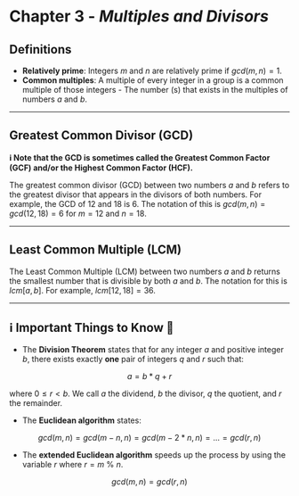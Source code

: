 # Chapter 3 - _Multiples and Divisors_

## Definitions

- **Relatively prime**: Integers $m$ and $n$ are relatively prime if $gcd(m, n) = 1$.
- **Common multiples**: A multiple of every integer in a group is a common multiple of those integers - The number (s) that exists in the multiples of numbers $a$ and $b$.

---

## Greatest Common Divisor (GCD)

**ℹ️ Note that the GCD is sometimes called the Greatest Common Factor (GCF) and/or the Highest Common Factor (HCF).**

The greatest common divisor (GCD) between two numbers $a$ and $b$ refers to the greatest divisor that appears in the divisors of both numbers. For example, the GCD of $12$ and $18$ is $6$. The notation of this is $gcd(m, n) = gcd(12, 18) = 6$ for $m = 12$ and $n = 18$.

---

## Least Common Multiple (LCM)

The Least Common Multiple (LCM) between two numbers $a$ and $b$ returns the smallest number that is divisible by both $a$ and $b$. The notation for this is $lcm[a, b]$. For example, $lcm[12, 18] = 36$.

---

## ℹ️ Important Things to Know 🧠

- The **Division Theorem** states that for any integer $a$ and positive integer $b$, there exists exactly **one** pair of integers $q$ and $r$ such that:

$$a = b * q + r$$

where $0 \leq r < b$. We call $a$ the dividend, $b$ the divisor, $q$ the quotient, and $r$ the remainder.

- The **Euclidean algorithm** states:

$$gcd(m, n) = gcd(m - n, n) = gcd(m - 2 * n, n) = ... = gcd(r, n)$$

- The **extended Euclidean algorithm** speeds up the process by using the variable $r$ where $r = m \ \% \ n$.

$$gcd(m, n) = gcd(r, n)$$
